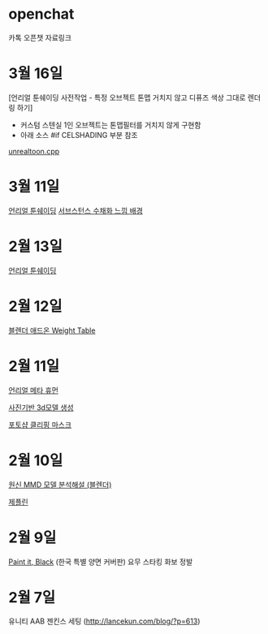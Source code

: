 # openchat
카톡 오픈챗 자료링크

# 3월 16일 
[언리얼 툰쉐이딩 사전작업 - 특정 오브젝트 톤맵 거치지 않고 디퓨즈 색상 그대로 렌더링 하기]
 - 커스텀 스텐실 1인 오브젝트는 톤맵필터를 거치지 않게 구현함
 - 아래 소스 #if CELSHADING 부분 참조

[unrealtoon.cpp](unrealtoon.cpp)

# 3월 11일

[언리얼 툰쉐이딩](https://qiita.com/ruyo/items/28255f26725a6b6bd475)
[서브스턴스 수채화 느낌 배경](https://youtu.be/KPFep7SFIps)

# 2월 13일

[언리얼 툰쉐이딩](https://forums.unrealengine.com/development-discussion/rendering/1537277-toon-shading-models-stylized-rendering-experiments)

# 2월 12일

[블렌더 애드온 Weight Table](https://youtu.be/Q1yPAra_Bes)


# 2월 11일

[언리얼 메타 휴먼](https://youtu.be/_mpof3QZcJ8)

[사진기반 3d모델 생성](https://colab.research.google.com/drive/11z58bl3meSzo6kFqkahMa35G5jmh2Wgt)

[포토샵 클리핑 마스크](https://gkkl.tistory.com/70)

# 2월 10일

[원신 MMD 모델 분석해설 (블렌더)](https://youtu.be/ZRkpA7KPGk4)

[제플린](https://zeplin.io/)

# 2월 9일

[Paint it, Black](https://book.naver.com/bookdb/book_detail.nhn?bid=17848814) (한국 특별 양면 커버판) 요무 스타킹 화보 정발

# 2월 7일

유니티 AAB 젠킨스 세팅 (http://lancekun.com/blog/?p=613)

